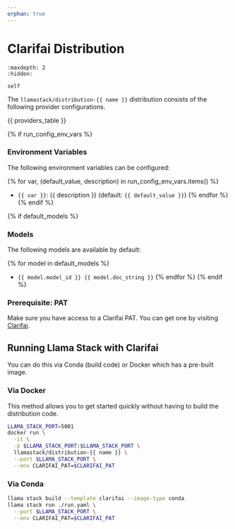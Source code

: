 ```yaml
---
orphan: true
---
```

# Clarifai Distribution

```{toctree}
:maxdepth: 2
:hidden:

self
```

The `llamastack/distribution-{{ name }}` distribution consists of the following provider configurations.

{{ providers_table }}

{% if run_config_env_vars %}
### Environment Variables

The following environment variables can be configured:

{% for var, (default_value, description) in run_config_env_vars.items() %}
- `{{ var }}`: {{ description }} (default: `{{ default_value }}`)
{% endfor %}
{% endif %}

{% if default_models %}
### Models

The following models are available by default:

{% for model in default_models %}
- `{{ model.model_id }} {{ model.doc_string }}`
{% endfor %}
{% endif %}


### Prerequisite: PAT

Make sure you have access to a Clarifai PAT. You can get one by visiting [Clarifai](https://www.clarifai.com/).


## Running Llama Stack with Clarifai

You can do this via Conda (build code) or Docker which has a pre-built image.

### Via Docker

This method allows you to get started quickly without having to build the distribution code.

```bash
LLAMA_STACK_PORT=5001
docker run \
  -it \
  -p $LLAMA_STACK_PORT:$LLAMA_STACK_PORT \
  llamastack/distribution-{{ name }} \
  --port $LLAMA_STACK_PORT \
  --env CLARIFAI_PAT=$CLARIFAI_PAT
```

### Via Conda

```bash
llama stack build --template clarifai --image-type conda
llama stack run ./run.yaml \
  --port $LLAMA_STACK_PORT \
  --env CLARIFAI_PAT=$CLARIFAI_PAT
```
